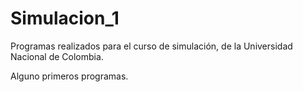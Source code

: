 # Simulacion_1
Programas realizados para el curso de simulación, de la Universidad Nacional de Colombia.

Alguno primeros programas.


